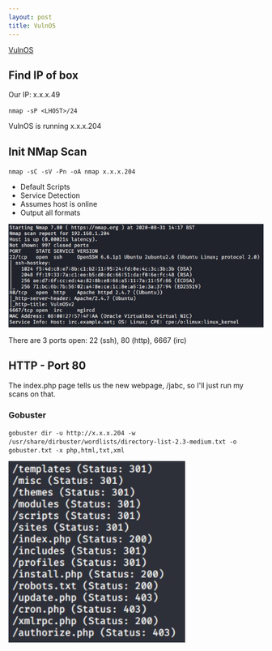 ```yaml
---
layout: post
title: VulnOS
---
```

[VulnOS](https://www.vulnhub.com/entry/vulnos-2,147/)

## Find IP of box
Our IP: x.x.x.49

`nmap -sP <LHOST>/24`

VulnOS is running x.x.x.204

## Init NMap Scan

`nmap -sC -sV -Pn -oA nmap x.x.x.204`

 - Default Scripts
 - Service Detection
 - Assumes host is online
 - Output all formats
 
 ![Initial NMap Scan](/images/VulnOS/NMap1.JPG)

 There are 3 ports open: 22 (ssh), 80 (http), 6667 (irc)
 
## HTTP - Port 80

The index.php page tells us the new webpage, /jabc, so I'll just run my scans on that.

### Gobuster

`gobuster dir -u http://x.x.x.204 -w /usr/share/dirbuster/wordlists/directory-list-2.3-medium.txt -o gobuster.txt -x php,html,txt,xml`

![Gobuster Results](/images/VulnOS/Gobuster1.JPG)

 
